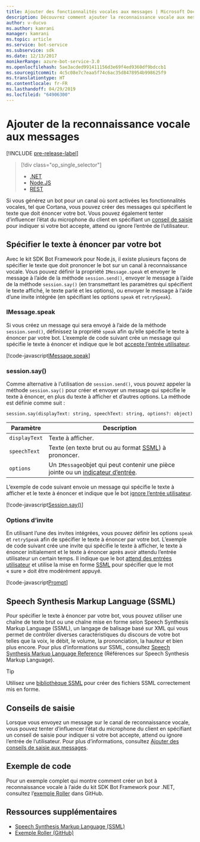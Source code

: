 ```yaml
---
title: Ajouter des fonctionnalités vocales aux messages | Microsoft Docs
description: Découvrez comment ajouter la reconnaissance vocale aux messages à l’aide du kit SDK Bot Framework pour Node.js.
author: v-ducvo
ms.author: kamrani
manager: kamrani
ms.topic: article
ms.service: bot-service
ms.subservice: sdk
ms.date: 12/13/2017
monikerRange: azure-bot-service-3.0
ms.openlocfilehash: 5ae3acded991411156d3e69f4ed9360df9bdccb1
ms.sourcegitcommit: 4c5c08e7c7eaa5f74c6ac35d8478954b998625f9
ms.translationtype: HT
ms.contentlocale: fr-FR
ms.lasthandoff: 04/29/2019
ms.locfileid: "64906300"
---
```

# <a name="add-speech-to-messages"></a>Ajouter de la reconnaissance vocale aux messages

[!INCLUDE [pre-release-label](../includes/pre-release-label-v3.md)]

> [!div class="op_single_selector"]
> - [.NET](../dotnet/bot-builder-dotnet-text-to-speech.md)
> - [Node.JS](../nodejs/bot-builder-nodejs-text-to-speech.md)
> - [REST](../rest-api/bot-framework-rest-connector-text-to-speech.md)

Si vous générez un bot pour un canal où sont activées les fonctionnalités vocales, tel que Cortana, vous pouvez créer des messages qui spécifient le texte que doit énoncer votre bot. Vous pouvez également tenter d’influencer l’état du microphone du client en spécifiant un [conseil de saisie](bot-builder-nodejs-send-input-hints.md) pour indiquer si votre bot accepte, attend ou ignore l’entrée de l’utilisateur.

## <a name="specify-text-to-be-spoken-by-your-bot"></a>Spécifier le texte à énoncer par votre bot

Avec le kit SDK Bot Framework pour Node.js, il existe plusieurs façons de spécifier le texte que doit prononcer le bot sur un canal à reconnaissance vocale. Vous pouvez définir la propriété `IMessage.speak` et envoyer le message à l’aide de la méthode `session.send()`, envoyer le message à l’aide de la méthode `session.say()` (en transmettant les paramètres qui spécifient le texte affiché, le texte parlé et les options), ou envoyer le message à l’aide d’une invite intégrée (en spécifiant les options `speak` et `retrySpeak`).

### <a id="message-speak"></a> IMessage.speak

Si vous créez un message qui sera envoyé à l’aide de la méthode `session.send()`, définissez la propriété `speak` afin qu’elle spécifie le texte à énoncer par votre bot. L’exemple de code suivant crée un message qui spécifie le texte à énoncer et indique que le bot [accepte l’entrée utilisateur](bot-builder-nodejs-send-input-hints.md).

[!code-javascript[IMessage.speak](../includes/code/node-text-to-speech.js#IMessageSpeak)]

### <a id="session-say"></a> session.say()

Comme alternative à l’utilisation de `session.send()`, vous pouvez appeler la méthode `session.say()` pour créer et envoyer un message qui spécifie le texte à énoncer, en plus du texte à afficher et d’autres options. La méthode est définie comme suit :

`session.say(displayText: string, speechText: string, options?: object)`

| Paramètre | Description |
|----|----|
| `displayText` | Texte à afficher. |
| `speechText` | Texte (en texte brut ou au format <a href="https://msdn.microsoft.com/en-us/library/hh378377(v=office.14).aspx" target="_blank">SSML</a>) à prononcer. |
| `options` | Un `IMessage`objet qui peut contenir une pièce jointe ou un [indicateur d’entrée](bot-builder-nodejs-send-input-hints.md). |

L’exemple de code suivant envoie un message qui spécifie le texte à afficher et le texte à énoncer et indique que le bot [ignore l’entrée utilisateur](bot-builder-nodejs-send-input-hints.md).

[!code-javascript[Session.say()](../includes/code/node-text-to-speech.js#SessionSay)]

### <a id="prompt-options"></a> Options d’invite

En utilisant l’une des invites intégrées, vous pouvez définir les options `speak` et `retrySpeak` afin de spécifier le texte à énoncer par votre bot. L’exemple de code suivant crée une invite qui spécifie le texte à afficher, le texte à énoncer initialement et le texte à énoncer après avoir attendu l’entrée utilisateur un certain temps. Il indique que le bot [attend des entrées utilisateur](bot-builder-nodejs-send-input-hints.md) et utilise la mise en forme [SSML](#ssml) pour spécifier que le mot « sure » doit être modérément appuyé.

[!code-javascript[Prompt](../includes/code/node-text-to-speech.js#Prompt)]

## <a id="ssml"></a> Speech Synthesis Markup Language (SSML)

Pour spécifier le texte à énoncer par votre bot, vous pouvez utiliser une chaîne de texte brut ou une chaîne mise en forme selon Speech Synthesis Markup Language (SSML), un langage de balisage basé sur XML qui vous permet de contrôler diverses caractéristiques du discours de votre bot telles que la voix, le débit, le volume, la prononciation, la hauteur et bien plus encore. Pour plus d’informations sur SSML, consultez <a href="https://msdn.microsoft.com/en-us/library/hh378377(v=office.14).aspx" target="_blank">Speech Synthesis Markup Language Reference</a> (Références sur Speech Synthesis Markup Language).

> [!TIP]
> Utilisez une <a href="https://www.npmjs.com/search?q=ssml" target="_blank">bibliothèque SSML</a> pour créer des fichiers SSML correctement mis en forme.

## <a name="input-hints"></a>Conseils de saisie

Lorsque vous envoyez un message sur le canal de reconnaissance vocale, vous pouvez tenter d’influencer l’état du microphone du client en spécifiant un conseil de saisie pour indiquer si votre bot accepte, attend ou ignore l’entrée de l’utilisateur. Pour plus d’informations, consultez [Ajouter des conseils de saisie aux messages](bot-builder-nodejs-send-input-hints.md).

## <a name="sample-code"></a>Exemple de code 

Pour un exemple complet qui montre comment créer un bot à reconnaissance vocale à l’aide du kit SDK Bot Framework pour .NET, consultez l’<a href="https://github.com/Microsoft/BotBuilder-Samples/tree/master/Node/demo-RollerSkill" target="_blank">exemple Roller</a> dans GitHub.

## <a name="additional-resources"></a>Ressources supplémentaires

- <a href="https://msdn.microsoft.com/en-us/library/hh378377(v=office.14).aspx" target="_blank">Speech Synthesis Markup Language (SSML)</a>
- <a href="https://github.com/Microsoft/BotBuilder-Samples/tree/master/Node/demo-RollerSkill" target="_blank">Exemple Roller (GitHub)</a>

